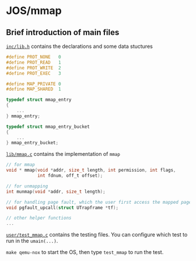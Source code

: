 # JOS/mmap

## Brief introduction of main files

[`inc/lib.h`](https://github.com/belinghy/jos-mmap/blob/master/inc/lib.h) contains the declarations and some data stuctures
```c
#define PROT_NONE   0
#define PROT_READ   1
#define PROT_WRITE  2
#define PROT_EXEC   3

#define MAP_PRIVATE 0
#define MAP_SHARED  1

typedef struct mmap_entry
{
    ...
} mmap_entry;

typedef struct mmap_entry_bucket
{
    ...
} mmap_entry_bucket;
```

[`lib/mmap.c`](https://github.com/belinghy/jos-mmap/blob/master/lib/mmap.c) contains the implementation of `mmap`

```c
// for mmap
void * mmap(void *addr, size_t length, int permission, int flags,
            int fdnum, off_t offset);

// for unmapping
int munmap(void *addr, size_t length);

// for handling page fault, which the user first access the mapped pages
void pgfault_upcall(struct UTrapframe *tf);

// other helper functions
...
```

[`user/test_mmap.c`](https://github.com/belinghy/jos-mmap/blob/master/user/test_mmap.c) contains the testing files. You can configure which test to run in the `umain(...)`.

`make qemu-nox` to start the OS, then type `test_mmap` to run the test.